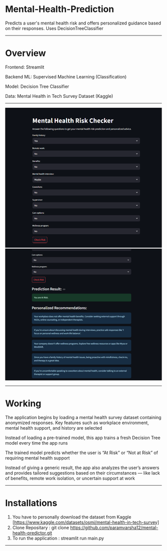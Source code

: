 # Mental-Health-Prediction
Predicts a user's mental health risk and offers personalized guidance based on their responses. Uses DecisionTreeClassifier

--- 

# Overview
Frontend: Streamlit 

Backend ML: Supervised Machine Learning (Classification)

Model: Decision Tree Classifier

Data: Mental Health in Tech Survey Dataset (Kaggle)

---

![](https://github.com/paramvarsha12/Mental-Health-Prediction/blob/6d403ac198bfc1af0769746dec9c52ceb64d1926/Screenshot%202025-06-22%20174744.png
)
![](https://github.com/paramvarsha12/Mental-Health-Prediction/blob/6d403ac198bfc1af0769746dec9c52ceb64d1926/Screenshot%202025-06-22%20174753.png)

---

# Working 
The application begins by loading a mental health survey dataset containing anonymized responses. Key features such as workplace environment, mental health support, and history are selected

Instead of loading a pre-trained model, this app trains a fresh Decision Tree model every time the app runs

The trained model predicts whether the user is “At Risk” or “Not at Risk” of requiring mental health support

Instead of giving a generic result, the app also analyzes the user’s answers and provides tailored suggestions based on their circumstances — like lack of benefits, remote work isolation, or uncertain support at work

---

# Installations
1. You have to personally download the dataset from Kaggle [https://www.kaggle.com/datasets/osmi/mental-health-in-tech-survey]
2. Clone Repositary :
   git clone https://github.com/paramvarsha12/mental-health-predictor.git
3. To run the application :
   streamlit run main.py



---

# 


